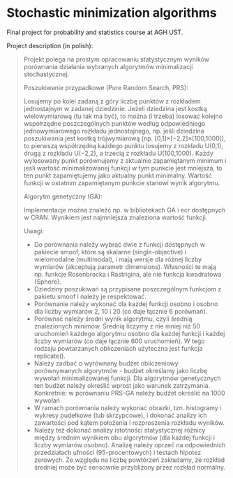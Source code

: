 # Stochastic minimization algorithms
Final project for probability and statistics course at AGH UST.

Project description (in polish):

> Projekt polega na prostym opracowaniu statystycznym wyników porównania działania wybranych algorytmów minimalizacji stochastycznej.
>
> Poszukiwanie przypadkowe (Pure Random Search, PRS):
>
> Losujemy po kolei zadaną z góry liczbę punktów z rozkładem jednostajnym w zadanej dziedzinie. Jeżeli dziedzina jest kostką wielowymiarową (tu tak ma być), to można (i trzeba) losować kolejno współrzędne poszczególnych punktów według odpowiedniego jednowymiarowego rozkładu jednostajnego, np. jeśli dziedzina poszukiwania jest kostką trójwymiarową (np. [0,1]×[−2,2]×[100,1000]), to pierwszą współrzędną każdego punktu losujemy z rozkładu U(0,1), drugą z rozkładu U(−2,2), a trzecią z rozkładu U(100,1000). Każdy wylosowany punkt porównujemy z aktualnie zapamiętanym minimum i jeśli wartość minimalizowanej funkcji w tym punkcie jest mniejsza, to ten punkt zapamiętujemy jako aktualny punkt minimalny. Wartość funkcji w ostatnim zapamiętanym punkcie stanowi wynik algorytmu.
>
> Algorytm genetyczny (GA):
>
> Implementacje można znaleźć np. w bibliotekach GA i ecr dostępnych w CRAN. Wynikiem jest najmniejsza znaleziona wartość funkcji.
>
> Uwagi:
> - Do porównania należy wybrać dwie z funkcji dostępnych w pakiecie smoof, które są skalarne (single-objective) i wielomodalne (multimodal), i mają wersje dla różnej liczby wymiarów (akceptują parametr dimensions). Własności te mają np. funkcje Rosenbrocka i Rastrigina, ale nie funkcja kwadratowa (Sphere).
> - Dziedziny poszukiwań są przypisane poszczególnym funkcjom z pakietu smoof i należy je respektować.
> - Porównanie należy wykonać dla każdej funkcji osobno i osobno dla liczby wymiarów 2, 10 i 20 (co daje łącznie 6 porównań).
> - Porównać należy średni wynik algorytmu, czyli średnią znalezionych minimów. Średnią liczymy z nie mniej niż 50 uruchomień każdego algorytmu osobno dla każdej funkcji i każdej liczby wymiarów (co daje łącznie 600 uruchomień). W tego rodzaju powtarzanych obliczeniach użyteczna jest funkcja replicate().
> - Należy zadbać o wyrównany budżet obliczeniowy porównywanych algorytmów - budżet określamy jako liczbę wywołań minimalizowanej funkcji. Dla algorytmów genetycznych ten budżet należy określić wprost jako warunek zatrzymania. Konkretnie: w porównaniu PRS-GA należy budżet określić na 1000 wywołań
> - W ramach porównania należy wykonać obrazki, tzn. histogramy i wykresy pudełkowe (lub skrzypcowe), i dokonać analizy ich zawartości pod kątem położenia i rozproszenia rozkładu wyników.
> - Należy też dokonać analizy istotności statystycznej różnicy między średnim wynikiem obu algorytmów (dla każdej funkcji i liczby wymiarów osobno). Analizę należy oprzeć na odpowiednich przedziałach ufności (95-procentowych) i testach hipotez zerowych. Ze względu na liczbę powtórzeń zakładamy, że rozkład średniej może być sensownie przybliżony przez rozkład normalny.

